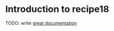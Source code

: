 # Introduction to recipe18

TODO: write [great documentation](http://jacobian.org/writing/what-to-write/)
